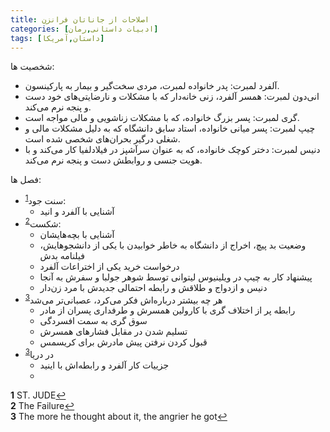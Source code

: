 ```yaml
---
title: اصلاحات از جاناتان فرانزن
categories: [ادبیات داستانی,رمان]
tags: [داستان,آمریکا]
---
```


شخصیت ها:
- آلفرد لمبرت: پدر خانواده لمبرت، مردی سخت‌گیر و بیمار به پارکینسون.
- انی‌دون لمبرت: همسر آلفرد، زنی خانه‌دار که با مشکلات و نارضایتی‌های خود دست و پنجه نرم می‌کند.
- گری لمبرت: پسر بزرگ خانواده، که با مشکلات زناشویی و مالی مواجه است.
- چیپ لمبرت: پسر میانی خانواده، استاد سابق دانشگاه که به دلیل مشکلات مالی و شغلی درگیر بحران‌های شخصی شده است.
- دنیس لمبرت: دختر کوچک خانواده، که به عنوان سرآشپز در فیلادلفیا کار می‌کند و با هویت جنسی و روابطش دست و پنجه نرم می‌کند.

فصل ها:
- سنت جود<sup id="a1">[1](#f1)</sup>: 
  - آشنایی با آلفرد و انید 
- شکست<sup id="a2">[2](#f2)</sup>: 
  - آشنا‌یی با بچه‌هایشان
  - وضعیت بد پیچ، اخراج از دانشگاه به خاطر خوابیدن با یکی از دانشجوهایش، فیلنامه بدش
  - درخواست خرید یکی از اختراعات آلفرد
  - پیشنهاد کار به چیپ در ویلینیوس لیتوانی توسط شوهر جولبا و سفرش به آنجا
  - دنیس و ازدواج و طلاقش و رابطه احتمالی جدیدش با مرد زن‌دار
- هر چه بیشتر درباره‌اش فکر می‌کرد، عصبانی‌تر می‌شد<sup id="a3">[3](#f3)</sup>
  - رابطه پر از اختلاف گری با کارولین همسرش و طرفداری پسران از مادر
  - سوق گری به سمت افسردگی
  - تسلیم شدن در مقابل فشار‌های همسرش
  - قبول کردن نرفتن پیش مادرش برای کریسمس
- در دریا<sup id="a3">[3](#f3)</sup> 
  - جزییات کار آلفرد و رابطه‌اش با اینید
  -

<b id="f1">1</b> <span class="footnote">ST. JUDE</span>[↩](#a1)
<br><b id="f2">2</b> <span class="footnote">The Failure</span>[↩](#a2)
<br><b id="f3">3</b> <span class="footnote">The more he thought about it, the angrier he got</span>[↩](#a3)
